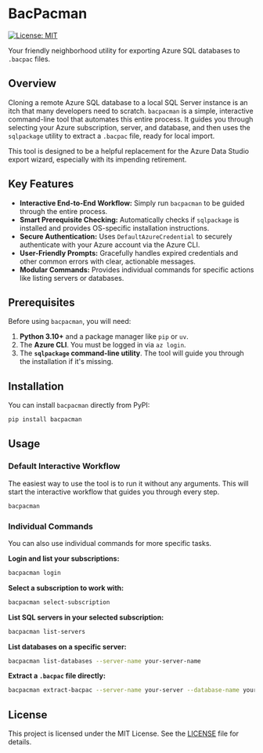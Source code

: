 # BacPacman

[![License: MIT](https://img.shields.io/badge/License-MIT-yellow.svg)](https://opensource.org/licenses/MIT)

Your friendly neighborhood utility for exporting Azure SQL databases to `.bacpac` files.

## Overview

Cloning a remote Azure SQL database to a local SQL Server instance is an itch that many developers need to scratch. `bacpacman` is a simple, interactive command-line tool that automates this entire process. It guides you through selecting your Azure subscription, server, and database, and then uses the `sqlpackage` utility to extract a `.bacpac` file, ready for local import.

This tool is designed to be a helpful replacement for the Azure Data Studio export wizard, especially with its impending retirement.

## Key Features

*   **Interactive End-to-End Workflow:** Simply run `bacpacman` to be guided through the entire process.
*   **Smart Prerequisite Checking:** Automatically checks if `sqlpackage` is installed and provides OS-specific installation instructions.
*   **Secure Authentication:** Uses `DefaultAzureCredential` to securely authenticate with your Azure account via the Azure CLI.
*   **User-Friendly Prompts:** Gracefully handles expired credentials and other common errors with clear, actionable messages.
*   **Modular Commands:** Provides individual commands for specific actions like listing servers or databases.

## Prerequisites

Before using `bacpacman`, you will need:

1.  **Python 3.10+** and a package manager like `pip` or `uv`.
2.  The **Azure CLI**. You must be logged in via `az login`.
3.  The **`sqlpackage` command-line utility**. The tool will guide you through the installation if it's missing.

## Installation

You can install `bacpacman` directly from PyPI:

```bash
pip install bacpacman
```

## Usage

### Default Interactive Workflow

The easiest way to use the tool is to run it without any arguments. This will start the interactive workflow that guides you through every step.

```bash
bacpacman
```

### Individual Commands

You can also use individual commands for more specific tasks.

**Login and list your subscriptions:**
```bash
bacpacman login
```

**Select a subscription to work with:**
```bash
bacpacman select-subscription
```

**List SQL servers in your selected subscription:**
```bash
bacpacman list-servers
```

**List databases on a specific server:**
```bash
bacpacman list-databases --server-name your-server-name
```

**Extract a `.bacpac` file directly:**
```bash
bacpacman extract-bacpac --server-name your-server --database-name your-db
```

## License

This project is licensed under the MIT License. See the [LICENSE](LICENSE) file for details.
